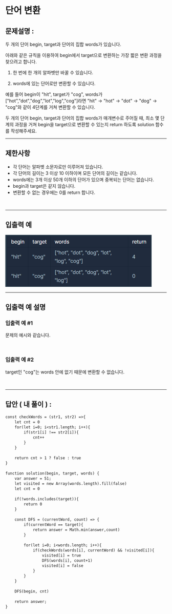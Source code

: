 # 단어 변환

## 문제설명 :

두 개의 단어 begin, target과 단어의 집합 words가 있습니다.

아래와 같은 규칙을 이용하여 begin에서 target으로 변환하는 가장 짧은 변환 과정을 찾으려고 합니다.

1. 한 번에 한 개의 알파벳만 바꿀 수 있습니다.

2. words에 있는 단어로만 변환할 수 있습니다.

예를 들어 begin이 "hit", target가 "cog", words가 ["hot","dot","dog","lot","log","cog"]라면 "hit" -> "hot" -> "dot" -> "dog" -> "cog"와 같이 4단계를 거쳐 변환할 수 있습니다.

두 개의 단어 begin, target과 단어의 집합 words가 매개변수로 주어질 때, 최소 몇 단계의 과정을 거쳐 begin을 target으로 변환할 수 있는지 return 하도록 solution 함수를 작성해주세요.

---

## 제한사항

- 각 단어는 알파벳 소문자로만 이루어져 있습니다.
- 각 단어의 길이는 3 이상 10 이하이며 모든 단어의 길이는 같습니다.
- words에는 3개 이상 50개 이하의 단어가 있으며 중복되는 단어는 없습니다.
- begin과 target은 같지 않습니다.
- 변환할 수 없는 경우에는 0를 return 합니다.

<br/>

---

## 입출력 예

<img src ='단어 변환.png'>

<br/>

---

## 입출력 예 설명

### 입출력 예 #1

문제의 예시와 같습니다.

<br/>

### 입출력 예 #2

target인 "cog"는 words 안에 없기 때문에 변환할 수 없습니다.

<br/>

---

## 답안 ( 내 풀이 ) :

```
const checkWords = (str1, str2) =>{
    let cnt = 0
    for(let i=0; i<str1.length; i++){
        if(str1[i] !== str2[i]){
            cnt++
        }
    }

    return cnt > 1 ? false : true
}

function solution(begin, target, words) {
    var answer = 51;
    let visited = new Array(words.length).fill(false)
    let cnt = 0

    if(!words.includes(target)){
        return 0
    }

    const DFS = (currentWord, count) => {
        if(currentWord == target){
            return answer = Math.min(answer,count)
        }

        for(let i=0; i<words.length; i++){
            if(checkWords(words[i], currentWord) && !visited[i]){
                visited[i] = true
                DFS(words[i], count+1)
                visited[i] = false
            }
        }
    }

    DFS(begin, cnt)

    return answer;
}
```
